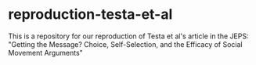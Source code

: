 # reproduction-testa-et-al
This is a repository for our reproduction of Testa et al's article in the JEPS: "Getting the Message? Choice, Self-Selection, and the Efficacy of Social Movement Arguments"
